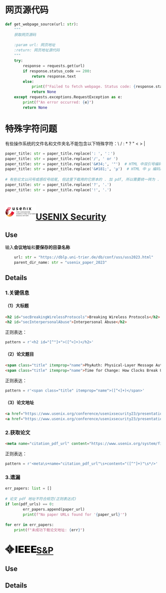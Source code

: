 # 网页源代码

```python
def get_webpage_source(url: str):
    """
    获取网页源码

    :param url: 网页地址
    :return: 网页地址源代码
    """
    try:
        response = requests.get(url)
        if response.status_code == 200:
            return response.text
        else:
            print(f"Failed to fetch webpage. Status code: {response.status_code}")
            return None
    except requests.exceptions.RequestException as e:
        print(f"An error occurred: {e}")
        return None
```

# 特殊字符问题

有些操作系统的文件名和文件夹名不能包含以下特殊字符：\ / : * ? " < > |

```python
paper_title: str = paper_title.replace(': ', '：')
paper_title: str = paper_title.replace('/', ' or ')
paper_title: str = paper_title.replace('&#34;', '"')  # HTML 中双引号编码成 &#34;
paper_title: str = paper_title.replace('&#181;', 'μ')  # HTML 中 μ 编码成 &#181;

# 有些论文以问号或感叹号结尾, 但这里下载用的它原本的 . 加 pdf, 所以需要统一转为 .
paper_title: str = paper_title.replace('?', '.') 
paper_title: str = paper_title.replace('!', '.')  
```

# <img src="./img/usenix_logo_300x150_neat_2.png" alt="usenix" style="zoom:33%;" />[USENIX Security](https://dblp.uni-trier.de/db/conf/uss/index.html)

## Use

输入**会议地址**和**要保存的目录名称**

```python
    url: str = "https://dblp.uni-trier.de/db/conf/uss/uss2023.html"
    parent_dir_name: str = "usenix_paper_2023"
```

## Details

### 1.关键信息

#### （1）大标题

```html
<h2 id="secBreakingWirelessProtocols">Breaking Wireless Protocols</h2>
<h2 id="secInterpersonalAbuse">Interpersonal Abuse</h2>
```

正则表达：

```python
pattern = r'<h2 id="[^"]+">([^<]+)</h2>'
```

#### （2）论文题目

```html
<span class="title" itemprop="name">PhyAuth: Physical-Layer Message Authentication for ZigBee Networks.</span>
<span class="title" itemprop="name">Time for Change: How Clocks Break UWB Secure Ranging.</span>
```

正则表达：

```python
pattern = r'<span class="title" itemprop="name">([^<]+)</span>'
```

#### （3）论文地址

```html
<a href="https://www.usenix.org/conference/usenixsecurity23/presentation/li-ang" itemprop="url">
<a href="https://www.usenix.org/conference/usenixsecurity23/presentation/anliker" itemprop="url">
```

### 2.获取论文

```html
<meta name="citation_pdf_url" content="https://www.usenix.org/system/files/usenixsecurity23-dong-feng.pdf" />
```

正则表达：

```python
pattern = r'<meta\s+name="citation_pdf_url"\s+content="([^"]+)"\s*/>'
```

### 3.遗漏

```python
err_papers: list = []

# 论文 pdf 地址不符合规范(正则表达式)
if len(pdf_urls) == 0:
		err_papers.append(paper_url)
		print(f"No paper URLs found for '{paper_url}'")
    
for err in err_papers:
    print(f"未成功下载论文地址: {err}")
```

# <img src="./img/ieee_logo_white.svg" alt="IEEE" width="20%">[S&P](https://dblp.org/db/conf/sp/index.html)

## Use



## Details

